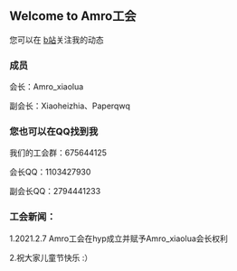 ## Welcome to Amro工会

您可以在 [b站](https://space.bilibili.com/690611470)关注我的动态

### 成员
会长：Amro_xiaolua

副会长：Xiaoheizhia、Paperqwq

### 您也可以在QQ找到我

我们的工会群：675644125

会长QQ：1103427930

副会长QQ：2794441233


### 工会新闻：

1.2021.2.7 Amro工会在hyp成立并赋予Amro_xiaolua会长权利

2.祝大家儿童节快乐 :）
